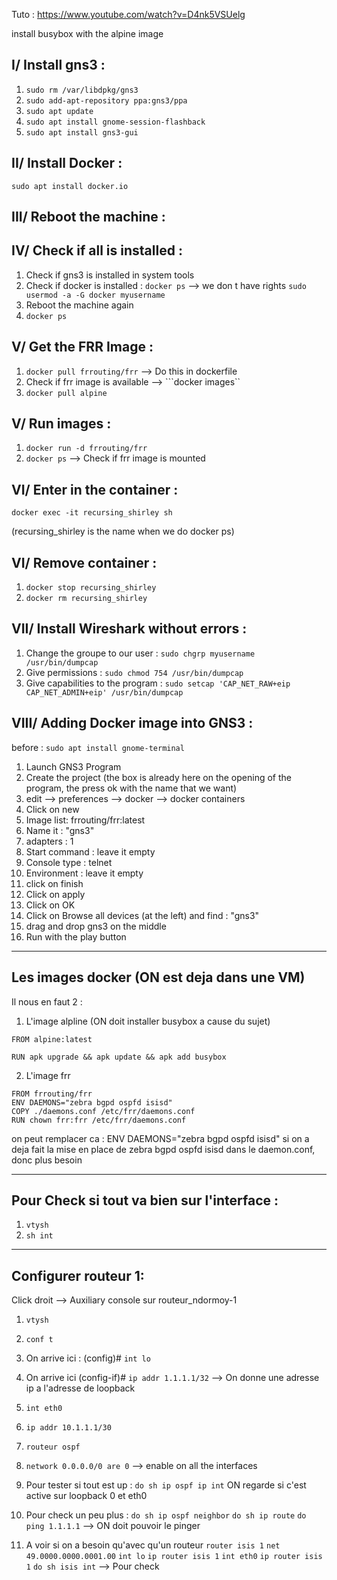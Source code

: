 Tuto : https://www.youtube.com/watch?v=D4nk5VSUelg

install busybox with the alpine image

## I/ Install gns3 :

1) ```sudo rm /var/libdpkg/gns3```
2) ```sudo add-apt-repository ppa:gns3/ppa```
3) ```sudo apt update```
4) ```sudo apt install gnome-session-flashback```
5) ```sudo apt install gns3-gui```

## II/ Install Docker :

```sudo apt install docker.io```

## III/ Reboot the machine :

## IV/ Check if all is installed :

1) Check if gns3 is installed in system tools
2) Check if docker is installed :
```docker ps``` --> we don t have rights
```sudo usermod -a -G docker myusername```
3) Reboot the machine again
4) ```docker ps```

## V/ Get the FRR Image :

1) ```docker pull frrouting/frr``` --> Do this in dockerfile
2) Check if frr image is available --> ```docker images``
3) ```docker pull alpine```

## V/ Run images :
1) ```docker run -d frrouting/frr```
2) ```docker ps``` --> Check if frr image is mounted

## VI/ Enter in the container :
```docker exec -it recursing_shirley sh```

(recursing_shirley is the name when we do docker ps)

##  VI/ Remove container :
1) ```docker stop recursing_shirley```
2) ```docker rm recursing_shirley```

## VII/ Install Wireshark without errors :
1) Change the groupe to our user :
```sudo chgrp myusername /usr/bin/dumpcap```
2) Give permissions :
```sudo chmod 754 /usr/bin/dumpcap```
3) Give capabilities to the program :
```sudo setcap 'CAP_NET_RAW+eip CAP_NET_ADMIN+eip' /usr/bin/dumpcap```

## VIII/ Adding Docker image into GNS3 :

before :  ```sudo apt install gnome-terminal```

1) Launch GNS3 Program
2) Create the project (the box is already here on the opening of the program, the press ok with the name that we want)
3) edit --> preferences --> docker --> docker containers
4) Click on new
5) Image list: frrouting/frr:latest
6) Name it : "gns3"
7) adapters : 1
8) Start command : leave it empty
9) Console type : telnet
10) Environment : leave it empty
11) click on finish
12) Click on apply
13) Click on OK
14) Click on Browse all devices (at the left) and find : "gns3"
15) drag and drop gns3 on the middle
16) Run with the play button


----------------

## Les images docker (ON est deja dans une VM) 

Il nous en faut 2 :

1) L'image alpline (ON doit installer busybox a cause du sujet)
```
FROM alpine:latest

RUN apk upgrade && apk update && apk add busybox
```

2) L'image frr
```
FROM frrouting/frr
ENV DAEMONS="zebra bgpd ospfd isisd"
COPY ./daemons.conf /etc/frr/daemons.conf
RUN chown frr:frr /etc/frr/daemons.conf
```

on peut remplacer ca : ENV DAEMONS="zebra bgpd ospfd isisd"
si on a deja fait la mise en place de zebra bgpd ospfd isisd dans le daemon.conf, donc plus besoin

------------------

## Pour Check si tout va bien sur l'interface :

1) ```vtysh```
2) ```sh int```

-----------------

## Configurer routeur 1:

Click droit --> Auxiliary console sur routeur_ndormoy-1

1) ```vtysh```
2) ```conf t```
3) On arrive ici : (config)#
```int lo```
4) On arrive ici (config-if)#
```ip addr 1.1.1.1/32``` --> On donne une adresse ip a l'adresse de loopback
5) ```int eth0```
6) ```ip addr 10.1.1.1/30```
7) ```routeur ospf```
8) ```network 0.0.0.0/0 are 0``` --> enable on all the interfaces

9) Pour tester si tout est up :
```do sh ip ospf ip int```
ON regarde si c'est active sur loopback 0 et eth0

10) Pour check un peu plus :
```do sh ip ospf neighbor```
```do sh ip route```
```do ping 1.1.1.1``` --> ON doit pouvoir le pinger

11) A voir si on a besoin qu'avec qu'un routeur
```router isis 1```
```net 49.0000.0000.0001.00```
```int lo```
```ip router isis 1```
```int eth0```
```ip router isis 1```
```do sh isis int``` --> Pour check
